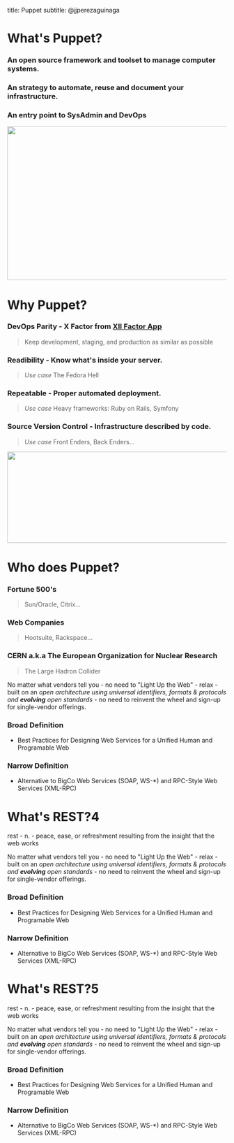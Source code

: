 title: Puppet
subtitle: @jjperezaguinaga

What's Puppet?
============

### An open source framework and toolset to manage computer systems.

### An strategy to automate, reuse and document your infrastructure.

### An entry point to SysAdmin and DevOps

<img style="width: 754px; opacity: 1.0; height: 352px" src="https://raw.github.com/jjperezaguinaga/PuppetPresentation/master/images/puppetLogo.png"/>

Why Puppet?
=============

### DevOps Parity - X Factor from [XII Factor App](http://www.12factor.net/)

> Keep development, staging, and production as similar as possible

### Readibility - Know what's inside your server.

> *Use case* The Fedora Hell

### Repeatable - Proper automated deployment.

> *Use case* Heavy frameworks: Ruby on Rails, Symfony

### Source Version Control - Infrastructure described by code.

> *Use case* Front Enders, Back Enders...

<img style="width: 629px; opacity: 1.0; height: 209px" src="https://raw.github.com/jjperezaguinaga/PuppetPresentation/master/images/twelve.png"/>


Who does Puppet?
=============

### Fortune 500's

> Sun/Oracle, Citrix...

### Web Companies

> Hootsuite, Rackspace...

### CERN a.k.a The European Organization for Nuclear Research

> The Large Hadron Collider



No matter what vendors tell you - no need to "Light Up the Web" - relax - built on
an *open architecture using universal identifiers, formats & protocols and __evolving__
open standards* - no need to reinvent the wheel and sign-up for single-vendor offerings.

### Broad Definition

- Best Practices for Designing Web Services for a Unified Human and Programable Web

### Narrow Definition

- Alternative to BigCo Web Services (SOAP, WS-*) and RPC-Style Web Services (XML-RPC)

What's REST?4
=============

rest - n. - peace, ease, or refreshment resulting from the insight that the web works

No matter what vendors tell you - no need to "Light Up the Web" - relax - built on
an *open architecture using universal identifiers, formats & protocols and __evolving__
open standards* - no need to reinvent the wheel and sign-up for single-vendor offerings.

### Broad Definition

- Best Practices for Designing Web Services for a Unified Human and Programable Web

### Narrow Definition

- Alternative to BigCo Web Services (SOAP, WS-*) and RPC-Style Web Services (XML-RPC)

What's REST?5
=============

rest - n. - peace, ease, or refreshment resulting from the insight that the web works

No matter what vendors tell you - no need to "Light Up the Web" - relax - built on
an *open architecture using universal identifiers, formats & protocols and __evolving__
open standards* - no need to reinvent the wheel and sign-up for single-vendor offerings.

### Broad Definition

- Best Practices for Designing Web Services for a Unified Human and Programable Web

### Narrow Definition

- Alternative to BigCo Web Services (SOAP, WS-*) and RPC-Style Web Services (XML-RPC)
